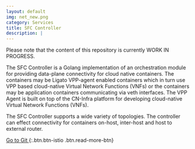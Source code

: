```yaml
---
layout: default
img: net_new.png
category: Services
title: SFC Controller
description: |
---
```

Please note that the content of this repository is currently WORK IN PROGRESS.

The SFC Controller is a Golang implementation of an orchestration module for providing data-plane connectivity for cloud native containers. The containers may be Ligato VPP-agent enabled containers which in turn use VPP based cloud-native Virtual Network Functions (VNFs) or the containers may be application containers communicating via veth interfaces. The VPP Agent is built on top of the CN-Infra platform for developing cloud-native Virtual Network Functions (VNFs).

The SFC Controller supports a wide variety of topologies. The controller can effect connectivity for containers on-host, inter-host and host to external router.

[ Go to Git ](http://github.com/ligato/sfc-controller){:.btn.btn-istio .btn.read-more-btn}
